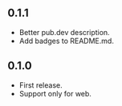 ## 0.1.1

* Better pub.dev description.
* Add badges to README.md.

## 0.1.0

* First release.
* Support only for web.
